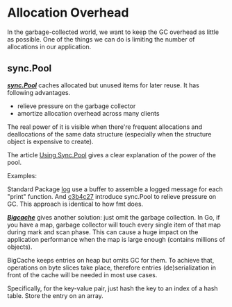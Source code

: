 Allocation Overhead
===================

In the garbage-collected world, we want to
keep the GC overhead as little as possible.
One of the things we can do is limiting
the number of allocations in our application.

sync.Pool
---------

***[sync.Pool][sync.Pool]***
caches allocated but unused items for later reuse.
It has following advantages.

* relieve pressure on the garbage collector
* amortize allocation overhead across many clients

The real power of it is visible when there're
frequent allocations and deallocations of
the same data structure
(especially when the structure object is expensive to create).

The article [Using Sync.Pool][Using Sync.Pool] gives
a clear explanation of the power of the pool.

Examples:

Standard Package [log][log] use a buffer to assemble
a logged message for each "print" function. And 
[c3b4c27][log c3b4c27] introduce sync.Pool to
relieve pressure on GC.
This approach is identical to how fmt does.

***[Bigcache][Bigcache]*** gives another solution:
just omit the garbage collection.
In Go, if you have a map, garbage collector will
touch every single item of that map during mark and scan phase.
This can cause a huge impact on the application performance
when the map is large enough (contains millions of objects).

BigCache keeps entries on heap but omits GC for them.
To achieve that, operations on byte slices take place,
therefore entries (de)serialization in front of the cache
will be needed in most use cases.

Specifically, for the key-value pair, just hash the key to
an index of a hash table. Store the entry on an array.

[sync.Pool]: https://pkg.go.dev/sync#Pool
[Using Sync.Pool]: https://developer20.com/using-sync-pool/
[Bigcache]: https://github.com/allegro/bigcache
[log c3b4c27]: https://cs.opensource.google/go/go/+/c3b4c27fd31b51226274a0c038e9c10a65f11657
[log]: https://pkg.go.dev/log@go1.21.5

